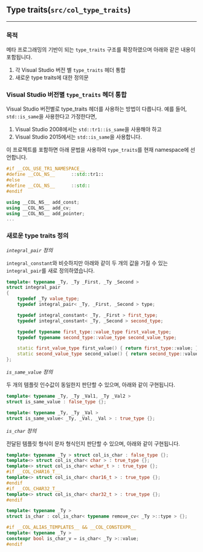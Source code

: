 
## Type traits(`src/col_type_traits`)

---

### 목적

메타 프로그래밍의 기반이 되는 `type_traits` 구조를 확장하였으며 아래와 같은 내용이 포함됩니다.

1. 각 Visual Studio 버전 별 `type_traits` 헤더 통합
2. 새로운 type traits에 대한 정의문

### Visual Studio 버전별 `type_traits` 헤더 통합

Visual Studio 버전별로 type_traits 헤더를 사용하는 방법이 다릅니다. 예를 들어, `std::is_same`을 사용한다고 가정한다면,

1. Visual Studio 2008에서는 `std::tr1::is_same`을 사용해야 하고
2. Visual Studio 2015에서는 `std::is_same`을 사용합니다.

이 프로젝트를 포함하면 아래 문법을 사용하여 `type_traits`를 현재 namespace에 선언합니다.

```cpp
#if __COL_USE_TR1_NAMESPACE__
#define __COL_NS__		::std::tr1::
#else
#define __COL_NS__		::std::
#endif

using __COL_NS__ add_const;
using __COL_NS__ add_cv;
using __COL_NS__ add_pointer;
...
```

### 새로운 type traits 정의

*`integral_pair` 정의*

`integral_constant`와 비슷하지만 아래와 같이 두 개의 값을 가질 수 있는 `integral_pair`를 새로 정의하였습니다.

```cpp
template< typename _Ty, _Ty _First, _Ty _Second >
struct integral_pair
{
	typedef _Ty value_type;
	typedef integral_pair< _Ty, _First, _Second > type;

	typedef integral_constant< _Ty, _First > first_type;
	typedef integral_constant< _Ty, _Second > second_type;

	typedef typename first_type::value_type first_value_type;
	typedef typename second_type::value_type second_value_type;

	static first_value_type first_value() { return first_type::value; }
	static second_value_type second_value() { return second_type::value; }
};
```

*`is_same_value` 정의*

두 개의 템플릿 인수값이 동일한지 판단할 수 있으며, 아래와 같이 구현됩니다.

```cpp
template< typename _Ty, _Ty _Val1, _Ty _Val2 >
struct is_same_value : false_type {};

template< typename _Ty, _Ty _Val >
struct is_same_value< _Ty, _Val, _Val > : true_type {};
```

*`is_char` 정의*

전달된 템플릿 형식이 문자 형식인지 판단할 수 있으며, 아래와 같이 구현됩니다.

```cpp
template< typename _Ty > struct col_is_char : false_type {};
template<> struct col_is_char< char > : true_type {};
template<> struct col_is_char< wchar_t > : true_type {};
#if __COL_CHAR16_T__
template<> struct col_is_char< char16_t > : true_type {};
#endif
#if __COL_CHAR32_T__
template<> struct col_is_char< char32_t > : true_type {};
#endif

template< typename _Ty >
struct is_char : col_is_char< typename remove_cv< _Ty >::type > {};

#if __COL_ALIAS_TEMPLATES__ && __COL_CONSTEXPR__
template< typename _Ty >
constexpr bool is_char_v = is_char< _Ty >::value;
#endif
```
